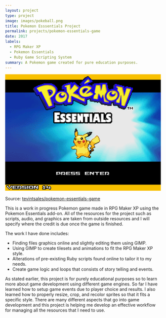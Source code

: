 ```yaml
---
layout: project
type: project
image: images/pokeball.png
title: Pokemon Esssentials Project
permalink: projects/pokemon-essentials-game
date: 2017
labels:
  - RPG Maker XP
  - Pokemon Essentials
  - Ruby Game Scripting System
summary: A Pokemon game created for pure education purposes.
---
```

<div>
  <img class="ui medium left floated image" src="../images/pokemonessentials.png">
</div>

Source: <a href="https://github.com/tevintsales/pokemon-essentials-game"><i class="large github icon "></i>tevintsales/pokemon-essentials-game</a>

This is a work in progress Pokemon game made in RPG Maker XP using the Pokemon Essentials add-on. All of the resources for the project such as scripts, audio, and graphics are taken from outside resources and I will specify where the credit is due once the game is finished.

The work I have done includes:
- Finding files graphics online and slightly editing them using GIMP.
- Using GIMP to create tilesets and animations to fit the RPG Maker XP style. 
- Alterations of pre-existing Ruby scripts found online to tailor it to my needs.
- Create game logic and loops that consists of story telling and events.

As stated earlier, this project is for purely educational purposes so to learn more about game development using different game engines. So far I have learned how to setup game events due to player choice and results. I also learned how to properly resize, crop, and recolor sprites so that it fits a specific style. There are many different aspects that go into game development and this project is helping me develop an effective workflow for managing all the resources that I need to use.
